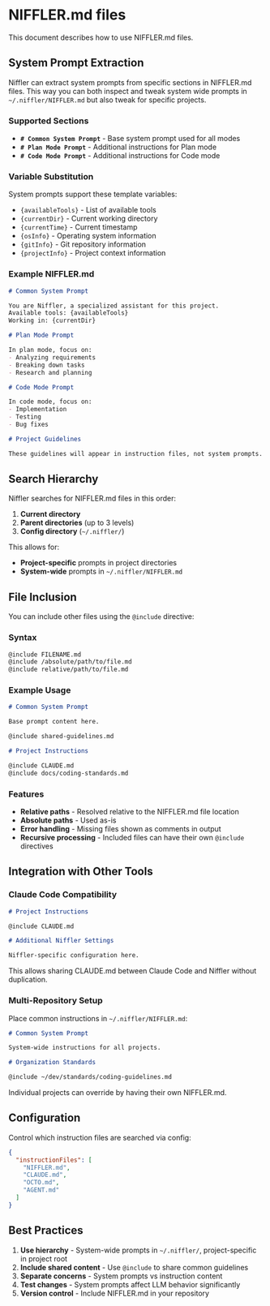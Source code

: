# NIFFLER.md files

This document describes how to use NIFFLER.md files.

## System Prompt Extraction

Niffler can extract system prompts from specific sections in NIFFLER.md files. This way you can both inspect and tweak system wide prompts in `~/.niffler/NIFFLER.md` but also tweak for specific projects.

### Supported Sections

- **`# Common System Prompt`** - Base system prompt used for all modes
- **`# Plan Mode Prompt`** - Additional instructions for Plan mode
- **`# Code Mode Prompt`** - Additional instructions for Code mode

### Variable Substitution

System prompts support these template variables:
- `{availableTools}` - List of available tools
- `{currentDir}` - Current working directory
- `{currentTime}` - Current timestamp
- `{osInfo}` - Operating system information
- `{gitInfo}` - Git repository information
- `{projectInfo}` - Project context information

### Example NIFFLER.md

```markdown
# Common System Prompt

You are Niffler, a specialized assistant for this project.
Available tools: {availableTools}
Working in: {currentDir}

# Plan Mode Prompt

In plan mode, focus on:
- Analyzing requirements
- Breaking down tasks
- Research and planning

# Code Mode Prompt

In code mode, focus on:
- Implementation
- Testing
- Bug fixes

# Project Guidelines

These guidelines will appear in instruction files, not system prompts.
```

## Search Hierarchy

Niffler searches for NIFFLER.md files in this order:

1. **Current directory**
2. **Parent directories** (up to 3 levels)
3. **Config directory** (`~/.niffler/`)

This allows for:
- **Project-specific** prompts in project directories
- **System-wide** prompts in `~/.niffler/NIFFLER.md`

## File Inclusion

You can include other files using the `@include` directive:

### Syntax

```markdown
@include FILENAME.md
@include /absolute/path/to/file.md
@include relative/path/to/file.md
```

### Example Usage

```markdown
# Common System Prompt

Base prompt content here.

@include shared-guidelines.md

# Project Instructions

@include CLAUDE.md
@include docs/coding-standards.md
```

### Features

- **Relative paths** - Resolved relative to the NIFFLER.md file location
- **Absolute paths** - Used as-is
- **Error handling** - Missing files shown as comments in output
- **Recursive processing** - Included files can have their own `@include` directives

## Integration with Other Tools

### Claude Code Compatibility

```markdown
# Project Instructions

@include CLAUDE.md

# Additional Niffler Settings

Niffler-specific configuration here.
```

This allows sharing CLAUDE.md between Claude Code and Niffler without duplication.

### Multi-Repository Setup

Place common instructions in `~/.niffler/NIFFLER.md`:

```markdown
# Common System Prompt

System-wide instructions for all projects.

# Organization Standards

@include ~/dev/standards/coding-guidelines.md
```

Individual projects can override by having their own NIFFLER.md.

## Configuration

Control which instruction files are searched via config:

```json
{
  "instructionFiles": [
    "NIFFLER.md",
    "CLAUDE.md",
    "OCTO.md", 
    "AGENT.md"
  ]
}
```

## Best Practices

1. **Use hierarchy** - System-wide prompts in `~/.niffler/`, project-specific in project root
2. **Include shared content** - Use `@include` to share common guidelines
3. **Separate concerns** - System prompts vs instruction content
4. **Test changes** - System prompts affect LLM behavior significantly
5. **Version control** - Include NIFFLER.md in your repository